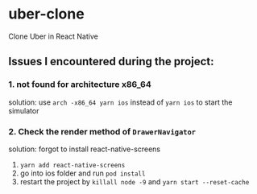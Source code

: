 # uber-clone
Clone Uber in React Native



## Issues I encountered during the project: 

### 1. not found for architecture x86_64
solution: use `arch -x86_64 yarn ios` instead of `yarn ios` to start the simulator

### 2. Check the render method of `DrawerNavigator`
solution: forgot to install react-native-screens
1. `yarn add react-native-screens`
2. go into ios folder and run `pod install` 
3. restart the project by `killall node -9` and `yarn start --reset-cache`
